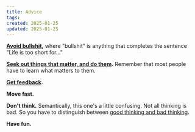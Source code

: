 ```yaml
---
title: Advice
tags: 
created: 2025-01-25
updated: 2025-01-25
---
```


**[Avoid bullshit](https://paulgraham.com/vb.html),** where "bullshit" is anything that completes the sentence "Life is too short for..."

**[Seek out things that matter, and do them](https://paulgraham.com/vb.html).** Remember that most people have to learn what matters to them.

**[Get feedback](https://danluu.com/p95-skill/).**

**Move fast.** 

**Don't think.** Semantically, this one's a little confusing. Not all thinking is bad. So you have to distinguish between [good thinking and bad thinking](good-thinking-bad-thinking.md).

**Have fun.**